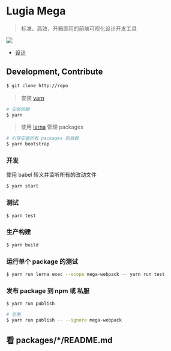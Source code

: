 # Lugia Mega

> 标准、高效、开箱即用的前端可视化设计开发工具

![](docs/design/2018-05-18-10-28-24.png)

- [设计](./docs/design)

## Development, Contribute

```bash
$ git clone http://repo
```

> 安装 [yarn](https://yarnpkg.com)

```bash
# 安装依赖
$ yarn
```

> 使用 [lerna](https://github.com/lerna/lerna) 管理 packages

```bash
# 引导安装所有 packages 的依赖
$ yarn bootstrap
```

### 开发

使用 babel 转义并监听所有的改动文件

```bash
$ yarn start
```

### 测试

```bash
$ yarn test
```

### 生产构建

```bash
$ yarn build
```

### 运行单个 package 的测试

```bash
$ yarn run lerna exec --scope mega-webpack -- yarn run test
```

### 发布 package 到 npm 或 私服

```bash
$ yarn run publish

# 忽略
$ yarn run publish -- --ignore mega-webpack
```

## 看 packages/\*/README.md
